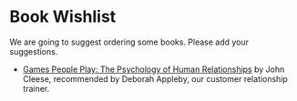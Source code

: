 # Book Wishlist 

We are going to suggest ordering some books.
Please add your suggestions.

* [Games People Play: The Psychology of Human Relationships](https://www.amazon.co.uk/Games-People-Play-Psychology-Relationships/dp/0141040270) by John Cleese, recommended by Deborah Appleby, our customer relationship trainer.

